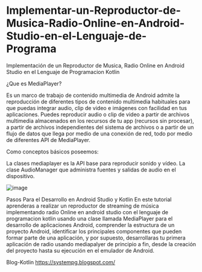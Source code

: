 # Implementar-un-Reproductor-de-Musica-Radio-Online-en-Android-Studio-en-el-Lenguaje-de-Programa
Implementación de un Reproductor de Musica, Radio Online en Android Studio en el Lenguaje de Programacion Kotlin

¿Que es MediaPlayer?

Es un marco de trabajo de contenido multimedia de Android admite la reproducción de diferentes tipos de contenido multimedia habituales para que puedas integrar audio, clip de video e imágenes con facilidad en tus aplicaciones. Puedes reproducir audio o clip de video a partir de archivos multimedia almacenados en los recursos de tu app (recursos sin procesar), a partir de archivos independientes del sistema de archivos o a partir de un flujo de datos que llega por medio de una conexión de red, todo por medio de diferentes API de MediaPlayer.

Como conceptos básicos poseemos:

La clases mediaplayer es la API base para reproducir sonido y vídeo.
La clase AudioManager que administra fuentes y salidas de audio en el dispositivo.

![image](https://user-images.githubusercontent.com/81777537/147771239-762669c1-8108-427a-bd4b-cd77a852a0b3.png)

Pasos Para el Desarrollo en Android Studio y Kotlin
En este tutorial aprenderas a realizar un reproductor de streaming de música implementando radio Online en android studio con el lenguaje de programacion kotlin usando una clase llamada MediaPlayer para el desarrollo de aplicaciones Android, comprender la estructura de un proyecto Android, identificar los principales componentes que pueden formar parte de una aplicación, y por supuesto, desarrollaras tu primera aplicación  de radio usando mediapalyer de principio a fin, desde la creación del proyecto hasta su ejecución en el emulador de Android.

Blog-Kotlin  https://systempg.blogspot.com/
